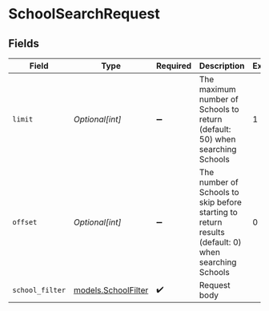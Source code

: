 # SchoolSearchRequest


## Fields

| Field                                                                                               | Type                                                                                                | Required                                                                                            | Description                                                                                         | Example                                                                                             |
| --------------------------------------------------------------------------------------------------- | --------------------------------------------------------------------------------------------------- | --------------------------------------------------------------------------------------------------- | --------------------------------------------------------------------------------------------------- | --------------------------------------------------------------------------------------------------- |
| `limit`                                                                                             | *Optional[int]*                                                                                     | :heavy_minus_sign:                                                                                  | The maximum number of Schools to return (default: 50) when searching Schools                        | 1                                                                                                   |
| `offset`                                                                                            | *Optional[int]*                                                                                     | :heavy_minus_sign:                                                                                  | The number of Schools to skip before starting to return results (default: 0) when searching Schools | 0                                                                                                   |
| `school_filter`                                                                                     | [models.SchoolFilter](../models/schoolfilter.md)                                                    | :heavy_check_mark:                                                                                  | Request body                                                                                        |                                                                                                     |